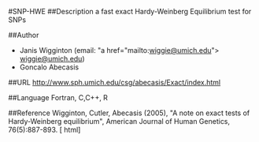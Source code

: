#SNP-HWE
##Description
a fast exact Hardy-Weinberg Equilibrium test for SNPs

##Author
* Janis Wigginton (email: "a href="mailto:wiggie@umich.edu"> wiggie@umich.edu)
* Goncalo Abecasis

##URL
http://www.sph.umich.edu/csg/abecasis/Exact/index.html

##Language
Fortran, C,C++, R

##Reference
Wigginton, Cutler, Abecasis (2005), "A note on exact tests of Hardy-Weinberg equilibrium", American Journal of Human Genetics, 76(5):887-893\. [ html]

